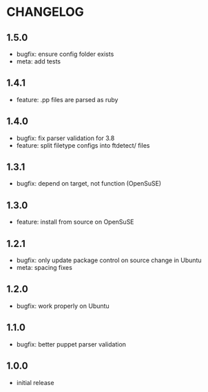 # CHANGELOG

## 1.5.0
- bugfix: ensure config folder exists
- meta: add tests

## 1.4.1
- feature: .pp files are parsed as ruby

## 1.4.0
- bugfix: fix parser validation for 3.8
- feature: split filetype configs into ftdetect/ files

## 1.3.1
- bugfix: depend on target, not function (OpenSuSE)

## 1.3.0
- feature: install from source on OpenSuSE

## 1.2.1
- bugfix: only update package control on source change in Ubuntu
- meta: spacing fixes

## 1.2.0
- bugfix: work properly on Ubuntu

## 1.1.0
- bugfix: better puppet parser validation

## 1.0.0
- initial release
